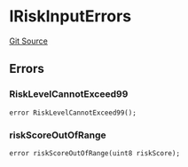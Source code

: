 # IRiskInputErrors
[Git Source](https://github.com/thrackle-io/tron/blob/f3bd6a25d2a231a2f0551b95491d3fdfe01415dc/src/common/IErrors.sol)


## Errors
### RiskLevelCannotExceed99

```solidity
error RiskLevelCannotExceed99();
```

### riskScoreOutOfRange

```solidity
error riskScoreOutOfRange(uint8 riskScore);
```

